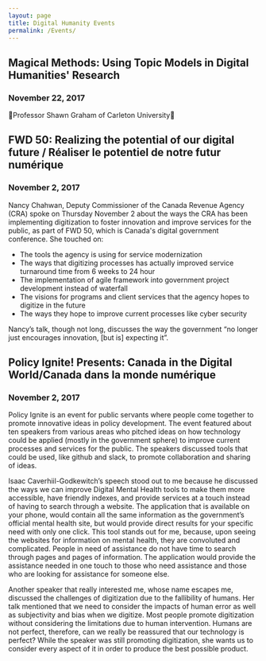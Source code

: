 ```yaml
---
layout: page
title: Digital Humanity Events
permalink: /Events/
---
```


## Magical Methods: Using Topic Models in Digital Humanities' Research
### November 22, 2017

🚧Professor Shawn Graham of Carleton University🚧

## FWD 50: Realizing the potential of our digital future / Réaliser le potentiel de notre futur numérique
### November 2, 2017
Nancy Chahwan, Deputy Commissioner of the Canada Revenue Agency (CRA) spoke on Thursday November 2 about the ways the CRA has been implementing digitization to foster innovation and improve services for the public, as part of FWD 50, which is Canada's digital government conference. She touched on:

* The tools the agency is using for service modernization
*	The ways that digitizing processes has actually improved service turnaround time from 6 weeks to 24 hour
*	The implementation of agile framework into government project development instead of waterfall
*	The visions for programs and client services that the agency hopes to digitize in the future
*	The ways they hope to improve current processes like cyber security

Nancy’s talk, though not long, discusses the way the government “no longer just encourages innovation, [but is] expecting it”.

## Policy Ignite! Presents: Canada in the Digital World/Canada dans la monde numérique 
### November 2, 2017
Policy Ignite is an event for public servants where people come together to promote innovative ideas in policy development. The event featured about ten speakers from various areas who pitched ideas on how technology could be applied (mostly in the government sphere) to improve current processes and services for the public. The speakers discussed tools that could be used, like github and slack, to promote collaboration and sharing of ideas. 

Isaac Caverhiil-Godkewitch’s speech stood out to me because he discussed the ways we can improve Digital Mental Health tools to make them more accessible, have friendly indexes, and provide services at a touch instead of having to search through a website. The application that is available on your phone, would contain all the same information as the government’s official mental health site, but would provide direct results for your specific need with only one click. This tool stands out for me, because, upon seeing the websites for information on mental health, they are convoluted and complicated. People in need of assistance do not have time to search through pages and pages of information. The application would provide the assistance needed in one touch to those who need assistance and those who are looking for assistance for someone else. 

Another speaker that really interested me, whose name escapes me, discussed the challenges of digitization due to the fallibility of humans. Her talk mentioned that we need to consider the impacts of human error as well as subjectivity and bias when we digitize. Most people promote digitization without considering the limitations due to human intervention. Humans are not perfect, therefore, can we really be reassured that our technology is perfect? While the speaker was still promoting digitization, she wants us to consider every aspect of it in order to produce the best possible product. 
